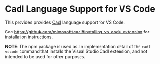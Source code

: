 # Cadl Language Support for VS Code

This provides provides [Cadl](https://github.com/microsoft/cadl) language support for VS Code.

See https://github.com/microsoft/cadl#installing-vs-code-extension for installation instructions.

**NOTE**: The npm package is used as an implementation detail of the `cadl vscode` command that installs the Visual Studio Cadl extension, and not intended to be used for other purposes.
